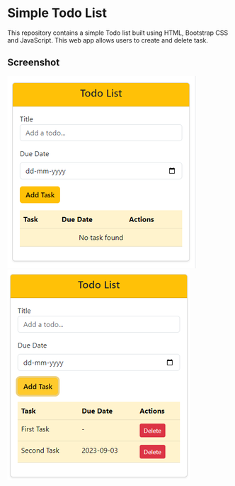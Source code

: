 # Simple Todo List

This repository contains a simple Todo list built using HTML, Bootstrap CSS and JavaScript. This web app allows users to create and delete task.

## Screenshot

![demo](demo.png)
![demo with tasks](demo-with-tasks.png)
